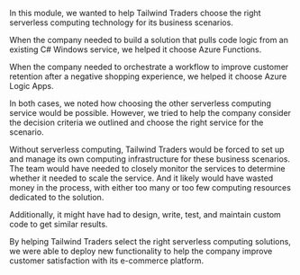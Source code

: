 In this module, we wanted to help Tailwind Traders choose the right serverless computing technology for its business scenarios.

When the company needed to build a solution that pulls code logic from an existing C# Windows service, we helped it choose Azure Functions.  

When the company needed to orchestrate a workflow to improve customer retention after a negative shopping experience, we helped it choose Azure Logic Apps.  

In both cases, we noted how choosing the other serverless computing service would be possible. However, we tried to help the company consider the decision criteria we outlined and choose the right service for the scenario.

Without serverless computing, Tailwind Traders would be forced to set up and manage its own computing infrastructure for these business scenarios. The team would have needed to closely monitor the services to determine whether it needed to scale the service. And it likely would have wasted money in the process, with either too many or too few computing resources dedicated to the solution.  

Additionally, it might have had to design, write, test, and maintain custom code to get similar results.

By helping Tailwind Traders select the right serverless computing solutions, we were able to deploy new functionality to help the company improve customer satisfaction with its e-commerce platform.
